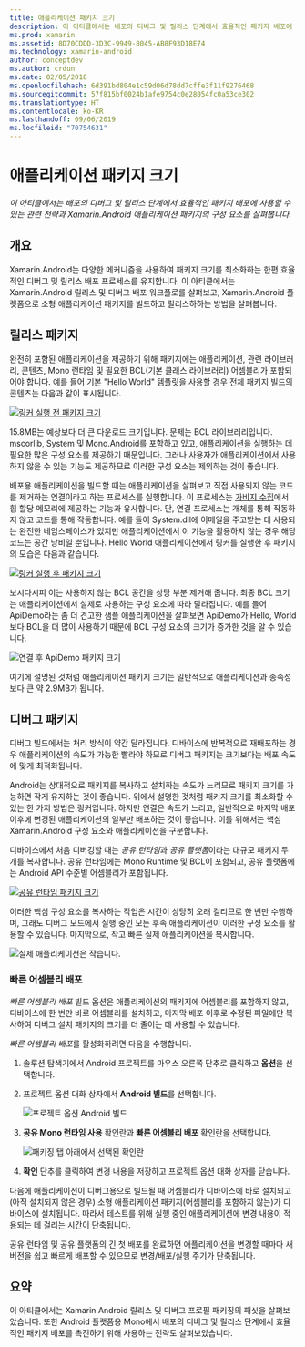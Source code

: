 ```yaml
---
title: 애플리케이션 패키지 크기
description: 이 아티클에서는 배포의 디버그 및 릴리스 단계에서 효율적인 패키지 배포에 사용할 수 있는 관련 전략과 Xamarin.Android 애플리케이션 패키지의 구성 요소를 살펴봅니다.
ms.prod: xamarin
ms.assetid: 8D70CDDD-3D3C-9949-8045-AB8F93D18E74
ms.technology: xamarin-android
author: conceptdev
ms.author: crdun
ms.date: 02/05/2018
ms.openlocfilehash: 6d391bd804e1c59d06d78dd7cffe3f11f9276468
ms.sourcegitcommit: 57f815bf0024b1afe9754c0e28054fc0a53ce302
ms.translationtype: HT
ms.contentlocale: ko-KR
ms.lasthandoff: 09/06/2019
ms.locfileid: "70754631"
---
```

# <a name="application-package-size"></a>애플리케이션 패키지 크기

_이 아티클에서는 배포의 디버그 및 릴리스 단계에서 효율적인 패키지 배포에 사용할 수 있는 관련 전략과 Xamarin.Android 애플리케이션 패키지의 구성 요소를 살펴봅니다._

## <a name="overview"></a>개요

Xamarin.Android는 다양한 메커니즘을 사용하여 패키지 크기를 최소화하는 한편 효율적인 디버그 및 릴리스 배포 프로세스를 유지합니다. 이 아티클에서는 Xamarin.Android 릴리스 및 디버그 배포 워크플로를 살펴보고, Xamarin.Android 플랫폼으로 소형 애플리케이션 패키지를 빌드하고 릴리스하하는 방법을 살펴봅니다.

## <a name="release-packages"></a>릴리스 패키지

완전히 포함된 애플리케이션을 제공하기 위해 패키지에는 애플리케이션, 관련 라이브러리, 콘텐츠, Mono 런타임 및 필요한 BCL(기본 클래스 라이브러리) 어셈블리가 포함되어야 합니다. 예를 들어 기본 "Hello World" 템플릿을 사용할 경우 전체 패키지 빌드의 콘텐츠는 다음과 같이 표시됩니다.

[![링커 실행 전 패키지 크기](app-package-size-images/hello-world-package-size-before-linker.png)](app-package-size-images/hello-world-package-size-before-linker.png#lightbox)

15.8MB는 예상보다 더 큰 다운로드 크기입니다. 문제는 BCL 라이브러리입니다. mscorlib, System 및 Mono.Android를 포함하고 있고, 애플리케이션을 실행하는 데 필요한 많은 구성 요소를 제공하기 때문입니다. 그러나 사용자가 애플리케이션에서 사용하지 않을 수 있는 기능도 제공하므로 이러한 구성 요소는 제외하는 것이 좋습니다.

배포용 애플리케이션을 빌드할 때는 애플리케이션을 살펴보고 직접 사용되지 않는 코드를 제거하는 연결이라고 하는 프로세스를 실행합니다. 이 프로세스는 [가비지 수집](~/android/internals/garbage-collection.md)에서 힙 할당 메모리에 제공하는 기능과 유사합니다. 단, 연결 프로세스는 개체를 통해 작동하지 않고 코드를 통해 작동합니다. 예를 들어 System.dll에 이메일을 주고받는 데 사용되는 완전한 네임스페이스가 있지만 애플리케이션에서 이 기능을 활용하지 않는 경우 해당 코드는 공간 낭비일 뿐입니다. Hello World 애플리케이션에서 링커를 실행한 후 패키지의 모습은 다음과 같습니다.

[![링커 실행 후 패키지 크기](app-package-size-images/hello-world-package-size-after-linker.png)](app-package-size-images/hello-world-package-size-after-linker.png#lightbox)

보시다시피 이는 사용하지 않는 BCL 공간을 상당 부분 제거해 줍니다. 최종 BCL 크기는 애플리케이션에서 실제로 사용하는 구성 요소에 따라 달라집니다. 예를 들어 ApiDemo라는 좀 더 견고한 샘플 애플리케이션을 살펴보면 ApiDemo가 Hello, World보다 BCL을 더 많이 사용하기 때문에 BCL 구성 요소의 크기가 증가한 것을 알 수 있습니다.

![연결 후 ApiDemo 패키지 크기](app-package-size-images/api-demo-package-size-after-linker.png)

여기에 설명된 것처럼 애플리케이션 패키지 크기는 일반적으로 애플리케이션과 종속성보다 큰 약 2.9MB가 됩니다.

## <a name="debug-packages"></a>디버그 패키지

디버그 빌드에서는 처리 방식이 약간 달라집니다. 디바이스에 반복적으로 재배포하는 경우 애플리케이션의 속도가 가능한 빨라야 하므로 디버그 패키지는 크기보다는 배포 속도에 맞게 최적화됩니다.

Android는 상대적으로 패키지를 복사하고 설치하는 속도가 느리므로 패키지 크기를 가능하면 작게 유지하는 것이 좋습니다. 위에서 설명한 것처럼 패키지 크기를 최소화할 수 있는 한 가지 방법은 링커입니다. 하지만 연결은 속도가 느리고, 일반적으로 마지막 배포 이후에 변경된 애플리케이션의 일부만 배포하는 것이 좋습니다. 이를 위해서는 핵심 Xamarin.Android 구성 요소와 애플리케이션을 구분합니다.

디바이스에서 처음 디버깅할 때는 *공유 런타임*과 *공유 플랫폼*이라는 대규모 패키지 두 개를 복사합니다. 공유 런타임에는 Mono Runtime 및 BCL이 포함되고, 공유 플랫폼에는 Android API 수준별 어셈블리가 포함됩니다.

[![공유 런타임 패키지 크기](app-package-size-images/shared-runtime-package-size.png)](app-package-size-images/shared-runtime-package-size.png#lightbox)

이러한 핵심 구성 요소를 복사하는 작업은 시간이 상당히 오래 걸리므로 한 번만 수행하며, 그래도 디버그 모드에서 실행 중인 모든 후속 애플리케이션이 이러한 구성 요소를 활용할 수 있습니다. 마지막으로, 작고 빠른 실제 애플리케이션을 복사합니다.

![실제 애플리케이션은 작습니다.](app-package-size-images/hello-world-debug-application-no-link.png)

### <a name="fast-assembly-deployment"></a>빠른 어셈블리 배포

*빠른 어셈블리 배포* 빌드 옵션은 애플리케이션의 패키지에 어셈블리를 포함하지 않고, 디바이스에 한 번만 바로 어셈블리를 설치하고, 마지막 배포 이후로 수정된 파일에만 복사하여 디버그 설치 패키지의 크기를 더 줄이는 데 사용할 수 있습니다.

*빠른 어셈블리 배포*를 활성화하려면 다음을 수행합니다.

1. 솔루션 탐색기에서 Android 프로젝트를 마우스 오른쪽 단추로 클릭하고 **옵션**을 선택합니다.

2. 프로젝트 옵션 대화 상자에서 **Android 빌드**를 선택합니다.  

    ![프로젝트 옵션 Android 빌드](app-package-size-images/fastdev0.png)

3. **공유 Mono 런타임 사용** 확인란과 **빠른 어셈블리 배포** 확인란을 선택합니다.  

    ![패키징 탭 아래에서 선택된 확인란](app-package-size-images/fastdev.png)

4. **확인** 단추를 클릭하여 변경 내용을 저장하고 프로젝트 옵션 대화 상자를 닫습니다.

다음에 애플리케이션이 디버그용으로 빌드될 때 어셈블리가 디바이스에 바로 설치되고(아직 설치되지 않은 경우) 소형 애플리케이션 패키지(어셈블리를 포함하지 않는)가 디바이스에 설치됩니다. 따라서 테스트를 위해 실행 중인 애플리케이션에 변경 내용이 적용되는 데 걸리는 시간이 단축됩니다.

공유 런타임 및 공유 플랫폼의 긴 첫 배포를 완료하면 애플리케이션을 변경할 때마다 새 버전을 쉽고 빠르게 배포할 수 있으므로 변경/배포/실행 주기가 단축됩니다.

## <a name="summary"></a>요약

이 아티클에서는 Xamarin.Android 릴리스 및 디버그 프로필 패키징의 패싯을 살펴보았습니다. 또한 Android 플랫폼용 Mono에서 배포의 디버그 및 릴리스 단계에서 효율적인 패키지 배포를 촉진하기 위해 사용하는 전략도 살펴보았습니다.
